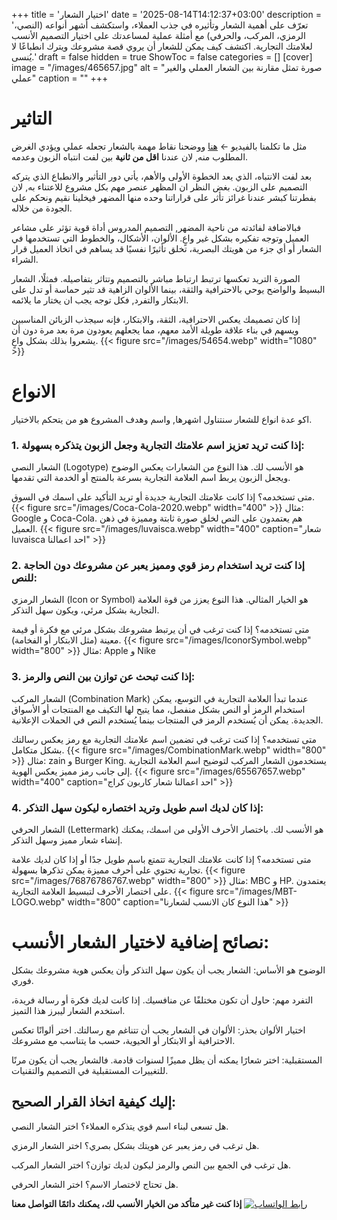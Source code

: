 +++
title = 'اختيار الشعار'
date = '2025-08-14T14:12:37+03:00'
description = 'تعرّف على أهمية الشعار وتأثيره في جذب العملاء، واستكشف أشهر أنواعه (النصي، الرمزي، المركب، والحرفي) مع أمثلة عملية لمساعدتك على اختيار التصميم الأنسب لعلامتك التجارية. اكتشف كيف يمكن للشعار أن يروي قصة مشروعك ويترك انطباعًا لا يُنسى.'
draft = false
hidden = true
ShowToc = false
categories = []
[cover]
    image = "/images/465657.jpg"
    alt = "صورة تمثل مقارنة بين الشعار العملي والغير عملي"
    caption = ""
+++
# التاثير
مثل ما تكلمنا بالفيديو ← [هنا](https://www.instagram.com) ووضحنا نقاط مهمة بالشعار تجعله عملي ويؤدي الغرض المطلوب منه, لان عندنا **اقل من ثانية** بين لفت انتباه الزبون وعدمه.

بعد لفت الانتباه، الذي يعد الخطوة الأولى والأهم، يأتي دور التأثير والانطباع الذي يتركه التصميم على الزبون. بغض النظر ان المظهر عنصر مهم بكل مشروع للاعتناء به, لان بفطرتنا كبشر عندنا غرائز تأثر على قراراتنا وحده منها المضهر فيخلينا نقيم ونحكم على الجودة من خلاله.

فبالاضافة لفائدته من ناحية المضهر, التصميم المدروس أداة قوية تؤثر على مشاعر العميل وتوجه تفكيره بشكل غير واعٍ. الألوان، الأشكال، والخطوط التي تستخدمها في الشعار أو أي جزء من هويتك البصرية، تخلق تأثيرًا نفسيًا قد يساهم في اتخاذ العميل قرار الشراء.

الصورة التريد تعكسها ترتبط ارتباط مباشر بالتصميم وتتاثر بتفاصيله. فمثلًا، الشعار البسيط والواضح يوحي بالاحترافية والثقة، بينما الألوان الزاهية قد تثير حماسة أو تدل على الابتكار والتفرد, فكل توجه يجب ان يختار ما يلائمه.

إذا كان تصميمك يعكس الاحترافية، الثقة، والابتكار، فإنه سيجذب الزبائن المناسبين ويسهم في بناء علاقة طويلة الأمد معهم، مما يجعلهم يعودون مرة بعد مرة دون أن يشعروا بذلك بشكل واعٍ.
{{< figure src="/images/54654.webp" width="1080" >}} 
# الانواع

اكو عدة انواع للشعار سنتناول اشهرها, واسم وهدف المشروع هو من يتحكم بالاختيار.

### 1. إذا كنت تريد تعزيز اسم علامتك التجارية وجعل الزبون يتذكره بسهولة:

الشعار النصي (Logotype) هو الأنسب لك. هذا النوع من الشعارات يعكس الوضوح ويجعل الزبون يربط اسم العلامة التجارية بسرعة بالمنتج أو الخدمة التي تقدمها.

متى تستخدمه؟ إذا كانت علامتك التجارية جديدة أو تريد التأكيد على اسمك في السوق.
{{< figure src="/images/Coca-Cola-2020.webp" width="400" >}} 
مثال: Google و Coca-Cola. هم يعتمدون على النص لخلق صورة ثابتة ومميزة في ذهن العميل.
{{< figure src="/images/luvaisca.webp" width="400" caption="شعار luvaisca احد اعمالنا" >}}

### 2. إذا كنت تريد استخدام رمز قوي ومميز يعبر عن مشروعك دون الحاجة للنص:

الشعار الرمزي (Icon or Symbol) هو الخيار المثالي. هذا النوع يعزز من قوة العلامة التجارية بشكل مرئي، ويكون سهل التذكر.

متى تستخدمه؟ إذا كنت ترغب في أن يرتبط مشروعك بشكل مرئي مع فكرة أو قيمة معينة (مثل الابتكار أو الفخامة).
{{< figure src="/images/IconorSymbol.webp" width="800" >}} 
مثال: Apple و Nike

### 3. إذا كنت تبحث عن توازن بين النص والرمز:

الشعار المركب (Combination Mark) عندما تبدأ العلامة التجارية في التوسع، يمكن استخدام الرمز أو النص بشكل منفصل، مما يتيح لها التكيف مع المنتجات أو الأسواق الجديدة. يمكن أن يُستخدم الرمز في المنتجات بينما يُستخدم النص في الحملات الإعلانية.

متى تستخدمه؟ إذا كنت ترغب في تضمين اسم علامتك التجارية مع رمز يعكس رسالتك بشكل متكامل.
{{< figure src="/images/CombinationMark.webp" width="800" >}} 
مثال: zain و Burger King. يستخدمون الشعار المركب لتوضيح اسم العلامة التجارية إلى جانب رمز مميز يعكس الهوية.
{{< figure src="/images/65567657.webp" width="400" caption="احد اعمالنا شعار كاربون كراج" >}}

### 4. إذا كان لديك اسم طويل وتريد اختصاره ليكون سهل التذكر:

الشعار الحرفي (Lettermark) هو الأنسب لك. باختصار الأحرف الأولى من اسمك، يمكنك إنشاء شعار مميز وسهل التذكر.

متى تستخدمه؟ إذا كانت علامتك التجارية تتمتع باسم طويل جدًا أو إذا كان لديك علامة تجارية تحتوي على أحرف مميزة يمكن تذكرها بسهولة.
{{< figure src="/images/76876786767.webp" width="800" >}} 
مثال: MBC و HP. يعتمدون على اختصار الأحرف لتبسيط العلامة التجارية.
{{< figure src="/images/MBT-LOGO.webp" width="800" caption="هذا النوع كان الانسب لشعارنا" >}}

# نصائح إضافية لاختيار الشعار الأنسب:

الوضوح هو الأساس: الشعار يجب أن يكون سهل التذكر وأن يعكس هوية مشروعك بشكل فوري.

التفرد مهم: حاول أن تكون مختلفًا عن منافسيك. إذا كانت لديك فكرة أو رسالة فريدة، استخدم الشعار ليبرز هذا التميز.

اختيار الألوان بحذر: الألوان في الشعار يجب أن تتناغم مع رسالتك. اختر ألوانًا تعكس الاحترافية أو الابتكار أو الحيوية، حسب ما يتناسب مع مشروعك.

المستقبلية: اختر شعارًا يمكنه أن يظل مميزًا لسنوات قادمة. فالشعار يجب أن يكون مرنًا للتغييرات المستقبلية في التصميم والتقنيات.

## إليك كيفية اتخاذ القرار الصحيح:

هل تسعى لبناء اسم قوي يتذكره العملاء؟ اختر الشعار النصي.

هل ترغب في رمز يعبر عن هويتك بشكل بصري؟ اختر الشعار الرمزي.

هل ترغب في الجمع بين النص والرمز ليكون لديك توازن؟ اختر الشعار المركب.

هل تحتاج لاختصار الاسم؟ اختر الشعار الحرفي.

**إذا كنت غير متأكد من الخيار الأنسب لك، يمكنك دائمًا التواصل معنا**
[![رابط الواتساب](/images/WhatsApp-Logo.wine.png)](https://wa.me/9647872840590)
